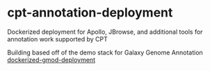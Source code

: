 # cpt-annotation-deployment
Dockerized deployment for Apollo, JBrowse, and additional tools for annotation work supported by CPT 

Building based off of the demo stack for Galaxy Genome Annotation [dockerized-gmod-deployment](https://github.com/galaxy-genome-annotation/dockerized-gmod-deployment)
